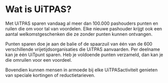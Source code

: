 ---
---

# Wat is UiTPAS?

Met UiTPAS sparen vandaag al meer dan 100.000 pashouders punten en ruilen die om voor tal van voordelen. Elke nieuwe pashouder krijgt ook een aantal welkomstgeschenken die ze zonder punten kunnen ontvangen.

Punten sparen doe je aan de balie of de spaarzuil van één van de 600 verschillende vrijetijdsorganisaties die UiTPAS aanvaarden. Per deelname kan je één UiTpunt sparen. Heb je voldoende punten verzameld, dan kan je die omruilen voor een voordeel.

Bovendien kunnen mensen in armoede bij elke UiTPASactiviteit genieten van speciale kortingen of reductietarieven.
